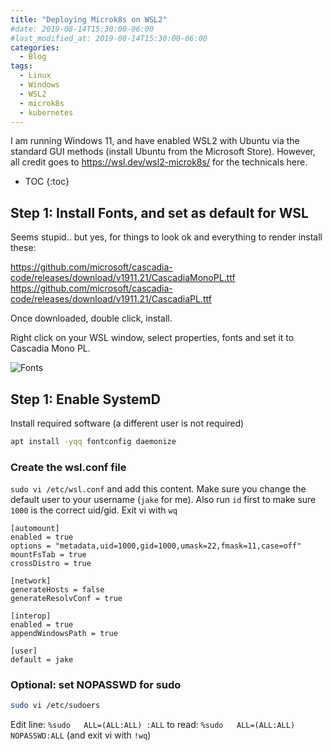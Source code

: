 ```yaml
---
title: "Deploying Microk8s on WSL2"
#date: 2019-08-14T15:30:00-06:00
#last_modified_at: 2019-08-14T15:30:00-06:00
categories:
  - Blog
tags:
  - Linux
  - Windows
  - WSL2
  - microk8s
  - kubernetes
---
```


I am running Windows 11, and have enabled WSL2 with Ubuntu via the standard GUI methods (install Ubuntu from the Microsoft Store). However, all credit goes to https://wsl.dev/wsl2-microk8s/ for the technicals here.

* TOC
{:toc}

## Step 1: Install Fonts, and set as default for WSL

Seems stupid.. but yes, for things to look ok and everything to render install these:

https://github.com/microsoft/cascadia-code/releases/download/v1911.21/CascadiaMonoPL.ttf
https://github.com/microsoft/cascadia-code/releases/download/v1911.21/CascadiaPL.ttf

Once downloaded, double click, install.

Right click on your WSL window, select properties, fonts and set it to Cascadia Mono PL.

![Fonts](../../assets/images/2021-06-07-Deploy-MicroK8s-On-WSL2/1.png)

## Step 1: Enable SystemD

Install required software (a different user is not required)

```bash
apt install -yqq fontconfig daemonize
```

### Create the wsl.conf file
```sudo vi /etc/wsl.conf``` and add this content. Make sure you change the default user to your username (```jake``` for me). Also run ```id``` first to make sure ```1000``` is the correct uid/gid. Exit vi with ```wq```

```
[automount]
enabled = true
options = "metadata,uid=1000,gid=1000,umask=22,fmask=11,case=off"
mountFsTab = true
crossDistro = true

[network]
generateHosts = false
generateResolvConf = true

[interop]
enabled = true
appendWindowsPath = true

[user]
default = jake
```

### Optional: set NOPASSWD for sudo 

```bash
sudo vi /etc/sudoers
```
Edit line:
```%sudo   ALL=(ALL:ALL) :ALL``` to read: ```%sudo   ALL=(ALL:ALL) NOPASSWD:ALL``` (and exit vi with ```!wq```)
